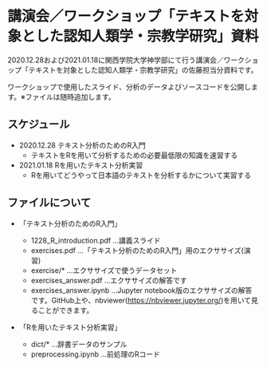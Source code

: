# 講演会／ワークショップ「テキストを対象とした認知人類学・宗教学研究」資料

2020.12.28および2021.01.18に関西学院大学神学部にて行う講演会／ワークショップ「テキストを対象とした認知人類学・宗教学研究」の佐藤担当分資料です。

ワークショップで使用したスライド、分析のデータよびソースコードを公開します。※ファイルは随時追加します。


## スケジュール

+ 2020.12.28 テキスト分析のためのR入門
    + テキストをRを用いて分析するための必要最低限の知識を速習する
+ 2021.01.18 Rを用いたテキスト分析実習
    + Rを用いてどうやって日本語のテキストを分析するかについて実習する

## ファイルについて

+ 「テキスト分析のためのR入門」
    + 1228_R_introduction.pdf ...講義スライド
    + exercises.pdf …「テキスト分析のためのR入門」用のエクササイズ(演習)
    + exercise/* ...エクササイズで使うデータセット
    + exercises_answer.pdf ...エクササイズの解答です
    + exercises_answer.ipynb ...Jupyter notebook版のエクササイズの解答です。GitHub上や、nbviewer(https://nbviewer.jupyter.org/)を用いて見ることができます。

+ 「Rを用いたテキスト分析実習」
    + dict/* …辞書データのサンプル
    + preprocessing.ipynb …前処理のRコード



